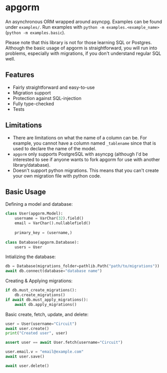 # apgorm
An asynchronous ORM wrapped around asyncpg. Examples can be found under `examples/`. Run examples with `python -m examples.<example_name>` (`python -m examples.basic`).

Please note that this library is not for those learning SQL or Postgres. Although the basic usage of apgorm is straightforward, you will run into problems, especially with migrations, if you don't understand regular SQL well.

## Features
 - Fairly straightforward and easy-to-use
 - Migration support
 - Protection against SQL-injection
 - Fully type-checked
 - Tests

## Limitations
 - There are limitations on what the name of a column can be. For example, you cannot have a column named `_tablename` since that is used to declare the name of the model.
 - `apgorm` only supports PostgreSQL with asyncpg (although I'd be interested to see if anyone wants to fork apgorm for use with another library/database).
 - Doesn't support python migrations. This means that you can't create your own migration file with python code.

## Basic Usage
Defining a model and database:
```py
class User(apgorm.Model):
    username = VarChar(32).field()
    email = VarChar().nullablefield()
    
    primary_key = (username,)
    
class Database(apgorm.Database):
    users = User
```

Intializing the database:
```py
db = Database(migrations_folder=pathlib.Path("path/to/migrations"))
await db.connect(database="database name")
```

Creating & Applying migrations:
```py
if db.must_create_migrations():
    db.create_migrations()
if await db.must_apply_migrations():
    await db.apply_migrations()
```

Basic create, fetch, update, and delete:
```py
user = User(username="Circuit")
await user.create()
print("Created user", user)

assert user == await User.fetch(username="Circuit")

user.email.v = "email@example.com"
await user.save()

await user.delete()
```
